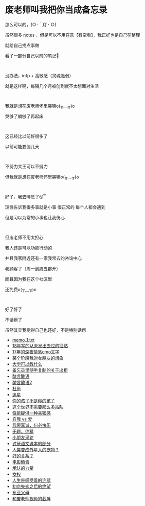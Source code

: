 # 废老师叫我把你当成备忘录

怎么可以的，[○･｀Д´･ ○]


虽然很多 notes ，但是可以不用在意【有空看】，我正好也是自己在整理

就给自己找点事做

看了一部分自己以前的笔记📒


<br />

没办法，infp + 高敏感（灵魂脆弱）

就是这样啊，每隔几个月被创到就不太想面对生活

<br />

我就是想在废老师怀里哭嘛o(╥﹏╥)o

哭够了躺够了再起床

<br />


这已经比以前好很多了

以前可能要僵几天

<br />

不努力大王可以不努力

但我就是想在废老师怀里哭嘛o(╥﹏╥)o

<br />


好了，我去睡觉了😴

理性告诉我很多事就是小事 很正常的 每个人都会遇到

但是习以为常的小事也让我伤心

<br />

但废老师不用太担心

我人还是可以功能行动的

并且我家附近还有一家我常去的咨询中心

老顾客了（周一到周五都开）

而且因为我在这个社区里

还免费o(╥﹏╥)o

<br />

好了好了

不话痨了

虽然其实我觉得自己也还好，不是特别话痨


- [memo_1.txt](memo_1.txt)
- [18年写的从未发出去过的征贴](memo_2.txt)
- [17年的深夜情感emo文字](memo_3.txt)
- [某个阶段我对女朋友的想象](memo_4.txt)
- [大学可以教什么](memo_5.txt)
- [备忘录里随手复制的关于出柜](memo_6.txt)
- [酸言酸语](memo_7.txt)
- [酸言酸语2](memo_8.txt)
- [杜尚](memo_9.txt)
- [追星](memo_10.txt)
- [你的孩子不是你的孩子](memo_11.txt)
- [这个世界不需要那么多站队](memo_12.txt)
- [性能提供一种亲密感](memo_13.txt)
- [自我 vs 爱](memo_14.txt)
- [我要真诚，何必快乐](memo_15.txt)
- [无题，你猜](memo_16.txt)
- [小朋友采访](memo_17.txt)
- [讨厌语文课本的部分](memo_18.txt)
- [人类变成外星人的宠物？](memo_19.txt)
- [好的关系？](memo_20.txt)
- [电影愤青](memo_21.txt)
- [承认的力量](memo_22.txt)
- [女权](memo_23.txt)
- [人生是感受着的连续](memo_24.txt)
- [初恋失恋之后的绝望](memo_25.txt)
- [东亚父母](memo_26.txt)
- [和废老师视频的截屏](memo_27.txt)
